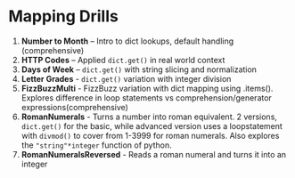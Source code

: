 # Mapping Drills

1. **Number to Month** – Intro to dict lookups, default handling (comprehensive)
2. **HTTP Codes** – Applied `dict.get()` in real world context
3. **Days of Week** – `dict.get()` with string slicing and normalization
4. **Letter Grades** - `dict.get()` variation with integer division
5. **FizzBuzzMulti** - FizzBuzz variation with dict mapping using .items(). Explores difference in loop statements vs comprehension/generator expressions(comprehensive)
6. **RomanNumerals** - Turns a number into roman equivalent. 2 versions, `dict.get()` for the basic, while advanced version uses a loopstatement with `divmod()` to cover from 1-3999 for roman numerals. Also explores the `"string"*integer` function of python. 
7. **RomanNumeralsReversed** - Reads a roman numeral and turns it into an integer